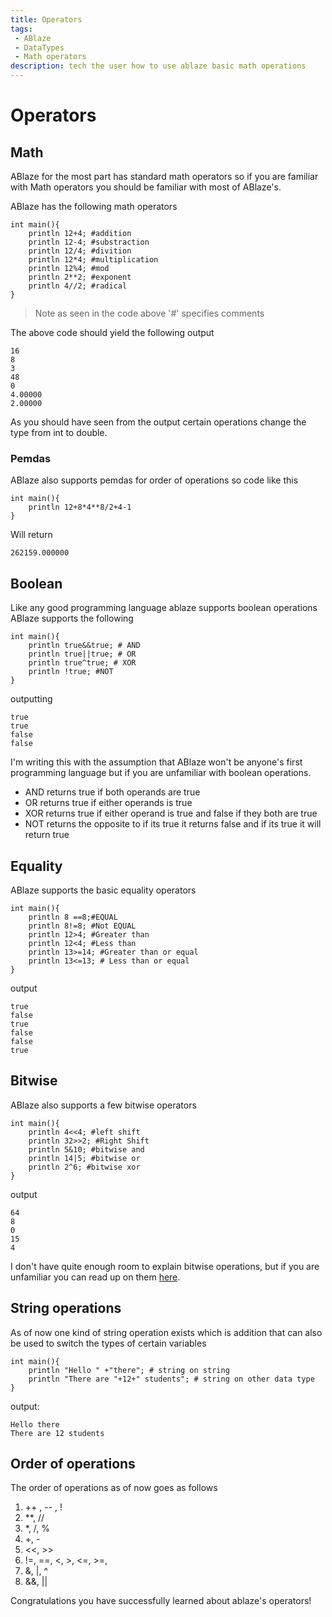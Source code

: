```yaml
---
title: Operators 
tags: 
 - ABlaze 
 - DataTypes
 - Math operators
description: tech the user how to use ablaze basic math operations
---
```



# Operators

## Math 
ABlaze for the most part has standard math operators so if you are familiar with Math operators you should be familiar with most of ABlaze's.

ABlaze has the following math operators

```
int main(){
    println 12+4; #addition
    println 12-4; #substraction
    println 12/4; #divition
    println 12*4; #multiplication
    println 12%4; #mod
    println 2**2; #exponent
    println 4//2; #radical
}
```
>Note as seen in the code above '#' specifies comments

The above code should yield the following output
```
16
8
3
48
0
4.00000
2.00000
```
As you should have seen from the output certain operations change the type from int to double.

### Pemdas
ABlaze also supports pemdas for order of operations so code like this
```
int main(){
    println 12+8*4**8/2+4-1
}
```
Will return
```
262159.000000
```

## Boolean
Like any good programming language ablaze supports boolean operations
ABlaze supports the following
```
int main(){
    println true&&true; # AND
    println true||true; # OR
    println true^true; # XOR
    println !true; #NOT
}
```
outputting 
```
true
true
false
false
```

I'm writing this with the assumption that ABlaze won't be anyone's first programming language but if you are unfamiliar with boolean operations.

* AND returns true if both operands are true
* OR returns true if either operands is true
* XOR returns true if either operand is true and false if they both are true
* NOT returns the opposite to if its true it returns false and if its true it will return true

## Equality 
ABlaze supports the basic equality operators
```
int main(){
    println 8 ==8;#EQUAL
    println 8!=8; #Not EQUAL
    println 12>4; #Greater than
    println 12<4; #Less than
    println 13>=14; #Greater than or equal
    println 13<=13; # Less than or equal
}
```
output
```
true
false
true
false
false
true
```
## Bitwise 
ABlaze also supports a few bitwise operators 
```
int main(){
    println 4<<4; #left shift
    println 32>>2; #Right Shift
    println 5&10; #bitwise and
    println 14|5; #bitwise or
    println 2^6; #bitwise xor
}
```
output
```
64
8
0
15
4
```
I don't have quite enough room to explain bitwise operations, but if you are unfamiliar you can read up on them [here](https://en.wikipedia.org/wiki/Bitwise_operation).


## String operations
As of now one kind of string operation exists which is addition that can also be used to switch the types of certain variables
```
int main(){
    println "Hello " +"there"; # string on string
    println "There are "+12+" students"; # string on other data type
}
```
output:
```
Hello there
There are 12 students
```

## Order of operations
The order of operations as of now goes as follows

1. ++ , -- , !
2. **, //
3. *, /, %
4. +, -
5. <<, >>
6. !=, ==, <, >, <=, >=, 
7. &, |, ^
8. &&, ||

Congratulations you have successfully learned about ablaze's operators!